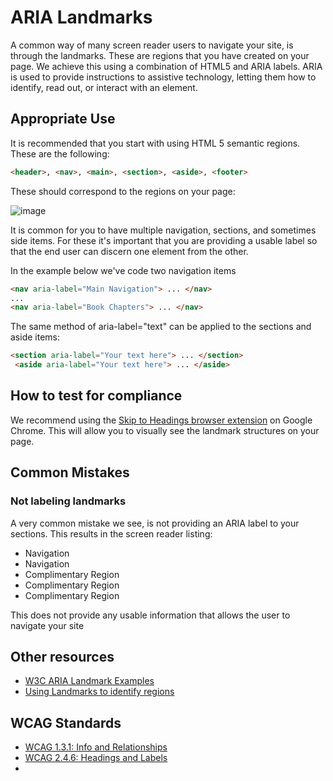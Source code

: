 # ARIA Landmarks
A common way of many screen reader users to navigate your site, is through the landmarks. These are regions that you have created on your page. We achieve this using a combination of HTML5 and ARIA labels. ARIA is used to provide instructions to assistive technology, letting them how to identify, read out, or interact with an element.

## Appropriate Use
It is recommended that you start with using HTML 5 semantic regions. These are the following: 
```html
<header>, <nav>, <main>, <section>, <aside>, <footer>
```
These should correspond to the regions on your page:

![image](https://github.com/user-attachments/assets/ae9dd2ea-1d98-49da-b961-1ef5e106f56a)

It is common for you to have multiple navigation, sections, and sometimes side items. For these it's important that you are providing a usable label so that the end user can discern one element from the other. 

In the example below we've code two navigation items
```html
<nav aria-label="Main Navigation"> ... </nav>
...
<nav aria-label="Book Chapters"> ... </nav>
```

The same method of aria-label="text" can be applied to the sections and aside items:

```html
<section aria-label="Your text here"> ... </section>
 <aside aria-label="Your text here"> ... </aside>
```

## How to test for compliance
We recommend using the [Skip to Headings browser extension](https://chromewebstore.google.com/detail/skipto-landmarks-headings/fjkpbfcodhflpdildjbmdhhmcoplghgf?pli=1) on Google Chrome. This will allow you to visually see the landmark structures on your page.

## Common Mistakes
### Not labeling landmarks
A very common mistake we see, is not providing an ARIA label to your sections. This results in the screen reader listing:
  * Navigation
  * Navigation
  * Complimentary Region
  * Complimentary Region
  * Complimentary Region
  
 This does not provide any usable information that allows the user to navigate your site


## Other resources
* [W3C ARIA Landmark Examples](https://www.w3.org/WAI/ARIA/apg/patterns/landmarks/examples/main.html)
* [Using Landmarks to identify regions](https://www.w3.org/TR/UNDERSTANDING-WCAG20/navigation-mechanisms-descriptive.html)

## WCAG Standards
* [WCAG 1.3.1: Info and Relationships](https://www.w3.org/TR/UNDERSTANDING-WCAG20/content-structure-separation-programmatic.html)
* [WCAG 2.4.6: Headings and Labels](https://www.w3.org/TR/UNDERSTANDING-WCAG20/navigation-mechanisms-descriptive.html)
* 
